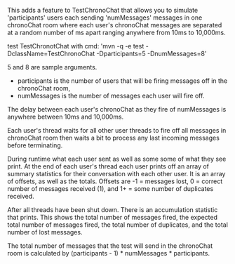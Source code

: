 This adds a feature to TestChronoChat that allows you to simulate
'participants' users each sending 'numMessages' messages in one chronoChat
room where each user's chronoChat messages are separated at a random number of
ms apart ranging anywhere from 10ms to 10,000ms.

test TestChronotChat with cmd: 'mvn -q -e test -DclassName=TestChronoChat -Dparticipants=5 -DnumMessages=8'

5 and 8 are sample arguments.
- participants is the number of users that will be firing messages off in
the chronoChat room,
- numMessages is the number of messages each user will fire off.

The delay between each user's chronoChat as they fire of numMessages is
anywhere between 10ms and 10,000ms.

Each user's thread waits for all other user threads to fire off all
messages in chronoChat room then waits a bit to process any last incoming
messages before terminating.

During runtime what each user sent as well as some some of what they see print.
At the end of each user's thread each user prints off an array of summary
statistics for their conversation with each other user. It is an array
of offsets, as well as the totals. Offsets are -1 = messages lost, 0 =
correct number of messages received (1), and 1+ = some number of
duplicates received.

After all threads have been shut down. There is an accumulation
statistic that prints. This shows the total number of messages
fired, the expected total number of messages fired, the total number of
duplicates, and the total number of lost messages.

The total number of messages that the test will send in the chronoChat room is
calculated by (participants - 1) * numMessages * participants.
